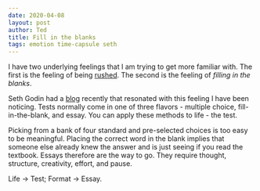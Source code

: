 ```yaml
---
date: 2020-04-08
layout: post
author: Ted
title: Fill in the blanks
tags: emotion time-capsule seth
---
```

I have two underlying feelings that I am trying to get more familiar with. The first is the feeling of being [rushed](https://tedslocum.com/daily/2020/04/03/Rushed). The second is the feeling of _filling in the blanks_.

Seth Godin had a [blog](https://seths.blog/2020/03/fill-in-the-blanks-2/) recently that resonated with this feeling I have been noticing. Tests normally come in one of three flavors - multiple choice, fill-in-the-blank, and essay. You can apply these methods to life - the test.

Picking from a bank of four standard and pre-selected choices is too easy to be meaningful. Placing the correct word in the blank implies that someone else already knew the answer and is just seeing if you read the textbook. Essays therefore are the way to go. They require thought, structure, creativity, effort, and pause.

Life -> Test; Format -> Essay.
